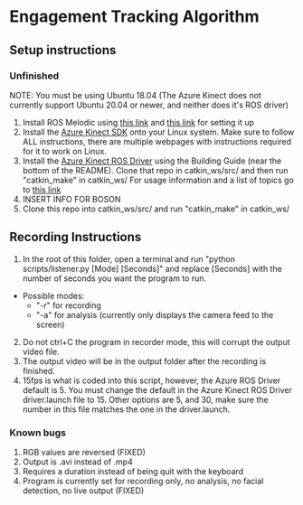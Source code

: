 # Engagement Tracking Algorithm
## Setup instructions
### Unfinished
NOTE: You must be using Ubuntu 18.04 (The Azure Kinect does not currently support Ubuntu 20.04 or newer, and neither does it's ROS driver)
1. Install ROS Melodic using [this link](https://wiki.ros.org/melodic/Installation/Ubuntu) and [this link](https://wiki.ros.org/ROS/Tutorials/InstallingandConfiguringROSEnvironment) for setting it up
2. Install the [Azure Kinect SDK](https://docs.microsoft.com/en-us/azure/kinect-dk/sensor-sdk-download) onto your Linux system. Make sure to follow ALL instructions, there are multiple webpages with instructions required for it to work on Linux.
3. Install the [Azure Kinect ROS Driver](https://github.com/microsoft/Azure_Kinect_ROS_Driver) using the Building Guide (near the bottom of the README). Clone that repo in catkin_ws/src/ and then run "catkin_make" in catkin_ws/ For usage information and a list of topics go to [this link](https://github.com/microsoft/Azure_Kinect_ROS_Driver/blob/melodic/docs/usage.md)
4. INSERT INFO FOR BOSON
5. Clone this repo into catkin_ws/src/ and run "catkin_make" in catkin_ws/ 

## Recording Instructions
1. In the root of this folder, open a terminal and run "python scripts/listener.py \[Mode\] \[Seconds\]" and replace \[Seconds\] with the number of seconds you want the program to run.
- Possible modes:
    - "-r" for recording
    - "-a" for analysis (currently only displays the camera feed to the screen)
2. Do not ctrl+C the program in recorder mode, this will corrupt the output video file.
3. The output video will be in the output folder after the recording is finished.
4. 15fps is what is coded into this script, however, the Azure ROS Driver default is 5. You must change the default in the Azure Kinect ROS Driver driver.launch file to 15. Other options are 5, and 30, make sure the number in this file matches the one in the driver.launch. 

### Known bugs
1. RGB values are reversed (FIXED)
2. Output is .avi instead of .mp4
3. Requires a duration instead of being quit with the keyboard
4. Program is currently set for recording only, no analysis, no facial detection, no live output (FIXED)
